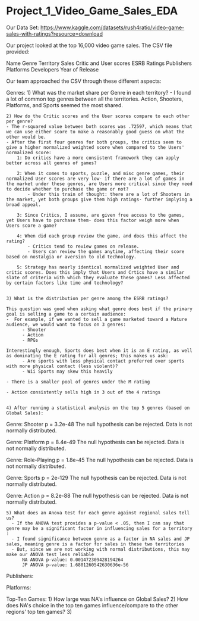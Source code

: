 # Project_1_Video_Game_Sales_EDA

Our Data Set: https://www.kaggle.com/datasets/rush4ratio/video-game-sales-with-ratings?resource=download

Our project looked at the top 16,000 video game sales. The CSV file provided:
  
  Name
  Genre
  Territory Sales
  Critic and User scores
  ESRB Ratings
  Publishers
  Platforms
  Developers
  Year of Release

Our team approached the CSV through these different aspects:

  Genres: 
    1) What was the market share per Genre in each territory?
    - I found a lot of common top genres between all the territories. Action, Shooters, Platforms, and Sports seemed the most shared.

    2) How do the Critic scores and the User scores compare to each other per genre? 
    - The r-squared value between both scores was .72597, which means that we can use either score to make a reasonably good guess on what the other would be. 
    - After the first four genres for both groups, the critics seem to give a higher normalized weighted score when compared to the Users' normalized score:
        1: Do critics have a more consistent framework they can apply better across all genres of games?
        
        2: When it comes to sports, puzzle, and misc genre games, their normalized User scores are very low- if there are a lot of games in the market under these genres, are Users more critical since they need to decide whether to purchase the game or not?
            - Under this train of thought: there are a lot of Shooters in the market, yet both groups give them high ratings- further implying a broad appeal.
            
        3: Since Critics, I assume, are given free access to the games, yet Users have to purchase them- does this factor weigh more when Users score a game?
        
        4: When did each group review the game, and does this affect the rating?
            - Critics tend to review games on release.
            - Users can review the games anytime, affecting their score based on nostalgia or aversion to old technology.
            
        5: Strategy has nearly identical normalized weighted User and critic scores. Does this imply that Users and Crtics have a similar slate of criteria with which they evaluate these games? Less affected by certain factors like time and technology?
         
    
    3) What is the distribution per genre among the ESRB ratings?

    This question was good when asking what genre does best if the primary goal is selling a game to a certain audience:
    -  For example, if we wanted to sell a game marketed toward a Mature audience, we would want to focus on 3 genres:
          - Shooter
          - Action
          - RPGs

    Interestingly enough, Sports does best when it is an E rating, as well as dominating the E rating for all genres; this makes us ask:
          - Are sports with less physical contact preferred over sports with more physical contact (less violent)? 
          - Wii Sports may skew this heavily
          
    - There is a smaller pool of genres under the M rating
    
    - Action consistently sells high in 3 out of the 4 ratings

    
    4) After running a statistical analysis on the top 5 genres (based on Global Sales):
    
Genre: Shooter
p = 3.2e-48
The null hypothesis can be rejected. Data is not normally distributed.


Genre: Platform
p = 8.4e-49
The null hypothesis can be rejected. Data is not normally distributed.


Genre: Role-Playing
p = 1.8e-45
The null hypothesis can be rejected. Data is not normally distributed.


Genre: Sports
p = 2e-129
The null hypothesis can be rejected. Data is not normally distributed.


Genre: Action
p = 8.2e-88
The null hypothesis can be rejected. Data is not normally distributed.


        
    5) What does an Anova test for each genre against regional sales tell us?
      - If the ANOVA test provides a p-value < .05, then I can say that genre may be a significant factor in influencing sales for a territory :
      - I found significance between genre as a factor in NA sales and JP sales, meaning genre is a factor for sales in these two territories 
      - But, since we are not working with normal distributions, this may make our ANOVA test less reliable
          NA ANOVA p-value: 0.001472309428194264
          JP ANOVA p-value: 1.6801260542630636e-56

      
  
  Publishers: 

  Platforms:

  Top-Ten Games:
    1) How large was NA's influence on Global Sales?
    2) How does NA's choice in the top ten games influence/compare to the other regions' top ten games?
    3) 


  
